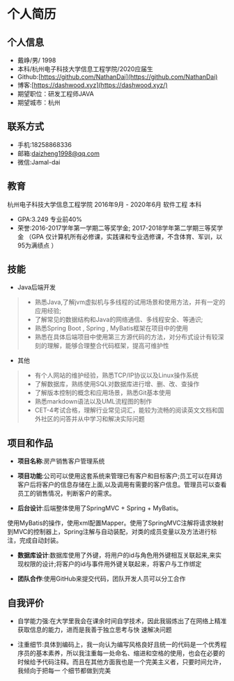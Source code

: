 # 个人简历

## 个人信息

- 戴峥/男/ 1998
- 本科/杭州电子科技大学信息工程学院/2020应届生
- Github:[https://github.com/NathanDai](https://github.com/NathanDai)
- 博客:[https://dashwood.xyz](https://dashwood.xyz/)
- 期望职位：研发工程师JAVA
- 期望城市：杭州

## 联系方式

- 手机:18258868336
- 邮箱:daizheng1998@qq.com
- 微信:Jamal-dai

## 教育

杭州电子科技大学信息工程学院 
2016年9月 - 2020年6月
软件工程 本科
- GPA:3.249 专业前40%
-  荣誉:2016-2017学年第一学期二等奖学金; 2017-2018学年第二学期三等奖学金 
（GPA 仅计算机所有必修课，实践课和专业选修课，不含体育、军训，以95为满绩点 ）

## 技能
- Java后端开发

> - 熟悉Java,了解jvm虚拟机与多线程的试用场景和使用方法，并有一定的应用经验;
> - 了解常见的数据结构和Java的网络通信、多线程安全、等通识;
> - 熟悉Spring Boot , Spring , MyBatis框架在项目中的使用
> - 熟悉在具体后端项目中使用第三方源代码的方法，对分布式设计有较深刻的理解，能够合理整合代码框架，提高可维护性

- 其他
> - 有个人网站的维护经验，熟悉TCP/IP协议以及Linux操作系统
> - 了解数据库，熟练使用SQL对数据库进行增、删、改、查操作
> - 了解版本控制的概念和应用场景，熟悉Git基本使用
> - 熟悉markdown语法以及UML流程图的制作
> - CET-4考试合格，理解行业常见词汇，能较为流畅的阅读英文文档和国外社区的问答并从中学习和解决实际问题

## 项目和作品

+ **项目名称**:房产销售客户管理系统

+ **项目功能**:公司可以使用这套系统来管理已有客户和目标客户;员工可以在拜访客户后将客户的信息存储在上面,以及调用有需要的客户信息。管理员可以查看员工的销售情况，判断客户的需求。

+ **后台设计**:后端整体使用了SpringMVC + Spring + MyBatis。

使用MyBatis的操作，使用xml配置Mapper。使用了SpringMVC注解将请求映射到MVC的控制器上，Spring注解与自动装配，对类的成员变量以及方法进行标注，完成自动封装。

+ **数据库设计**:数据库使用了外键，将用户的id与角色用外键相互关联起来,来实现权限的设计;将客户的id与事件用外键关联起来，将客户与工作绑定

+ **团队合作**:使用GitHub来提交代码，团队开发人员可以分工合作

## 自我评价

+ 自学能力强:在大学里我会在课余时间自学技术，因此我锻炼出了在网络上精准获取信息的能力，进而是我善于独立思考与快 速解决问题 

+ 注重细节:具体到编码上，我一向认为编写风格良好且统一的代码是一个优秀程序员的基本素养，所以我注重每一处命名、缩进和空格的使用，也会在必要的时候给予代码注释。而且在其他方面我也是一个完美主义者，只要时间允许，我倾向于把每一 个细节都做到完美 
